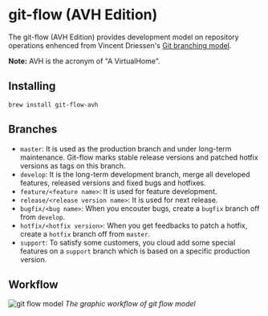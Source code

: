 # git-flow (AVH Edition)

The git-flow (AVH Edition) provides development model on repository operations enhenced from Vincent Driessen's [Git branching model](http://nvie.com/posts/a-successful-git-branching-model/). 

**Note:** AVH is the acronym of "A VirtualHome".

## Installing

    brew install git-flow-avh

## Branches

* `master`: It is used as the production branch and under long-term maintenance. Git-flow marks stable release versions and patched hotfix versions as tags on this branch.
* `develop`: It is the long-term development branch, merge all developed features, released versions and fixed bugs and hotfixes. 
* `feature/<feature name>`: It is used for feature development.
* `release/<release version name>`: It is used for next release.
* `bugfix/<bug name>`: When you encouter bugs, create a `bugfix` branch off from `develop`.
* `hotfix/<hotfix version>`: When you get feedbacks to patch a hotfix, create a `hotfix` branch off from `master`.
* `support`: To satisfy some customers, you cloud add some special features on a `support` branch which is based on a specific production version.

## Workflow

![git flow model](http://nvie.com/img/git-model@2x.png)
*The graphic workflow of git flow model*


